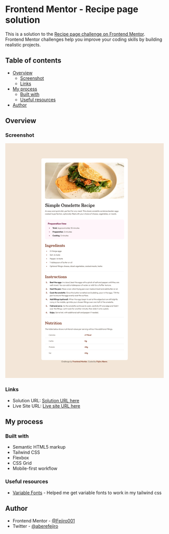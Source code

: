 # Frontend Mentor - Recipe page solution

This is a solution to the [Recipe page challenge on Frontend Mentor](https://www.frontendmentor.io/challenges/recipe-page-KiTsR8QQKm). Frontend Mentor challenges help you improve your coding skills by building realistic projects. 

## Table of contents

- [Overview](#overview)
  - [Screenshot](#screenshot)
  - [Links](#links)
- [My process](#my-process)
  - [Built with](#built-with)
  - [Useful resources](#useful-resources)
- [Author](#author)

## Overview

### Screenshot

![](./design/Screenshot%202024-02-14%20at%2019-10-06%20Frontend%20Mentor%20Recipe%20page.png)

### Links

- Solution URL: [Solution URL here](https://your-solution-url.com)
- Live Site URL: [Live site URL here](https://fejiro001.github.io/recipe-page-main/)

## My process

### Built with

- Semantic HTML5 markup
- Tailwind CSS
- Flexbox
- CSS Grid
- Mobile-first workflow

### Useful resources

- [Variable Fonts](https://stackoverflow.com/questions/73852258/variable-weight-version-of-a-ttf-font-not-working-in-browser) - Helped me get variable fonts to work in my tailwind css

## Author

- Frontend Mentor - [@Fejiro001](https://www.frontendmentor.io/profile/Fejiro001)
- Twitter - [@aberefejiro](https://www.twitter.com/aberefejiro)